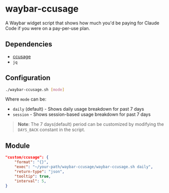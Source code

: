 # waybar-ccusage

A Waybar widget script that shows how much you'd be paying for Claude Code if you were on a pay-per-use plan.

## Dependencies

- [ccusage](https://github.com/ryoppippi/ccusage)
- `jq`

## Configuration

```bash
./waybar-ccusage.sh [mode]
```

Where `mode` can be:
- `daily` (default) - Shows daily usage breakdown for past 7 days
- `session` - Shows session-based usage breakdown for past 7 days

> **Note**: The 7 days(default) period can be customized by modifying the `DAYS_BACK` constant in the script.

## Module

```json
"custom/ccusage": {
    "format": "{}",
    "exec": "~/your-path/waybar-ccusage/waybar-ccusage.sh daily",
    "return-type": "json",
    "tooltip": true,
    "interval": 5,
}
```